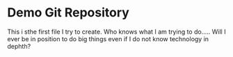 # Demo Git Repository 

This i sthe first file I try to create. Who knows what I am trying to do..... Will I ever be in position to do big things even if I do not know technology in dephth?